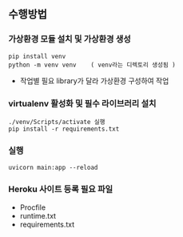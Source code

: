 ## 수행방법

### 가상환경 모듈 설치 및 가상환경 생성
    pip install venv
    python -m venv venv    ( venv라는 디렉토리 생성됨 )
- 작업별 필요 library가 달라 가상환경 구성하여 작업

### virtualenv 활성화 및 필수 라이브러리 설치
    ./venv/Scripts/activate 실행
    pip install -r requirements.txt

### 실행
    uvicorn main:app --reload

### Heroku 사이트 등록 필요 파일
- Procfile 
- runtime.txt
- requirements.txt